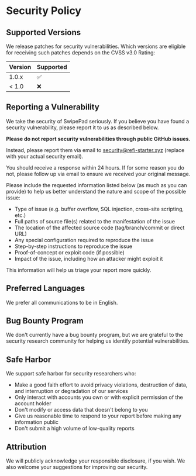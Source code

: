 # Security Policy

## Supported Versions

We release patches for security vulnerabilities. Which versions are eligible for receiving such patches depends on the CVSS v3.0 Rating:

| Version | Supported          |
| ------- | ------------------ |
| 1.0.x   | :white_check_mark: |
| < 1.0   | :x:                |

## Reporting a Vulnerability

We take the security of SwipePad seriously. If you believe you have found a security vulnerability, please report it to us as described below.

**Please do not report security vulnerabilities through public GitHub issues.**

Instead, please report them via email to [security@refi-starter.xyz](mailto:security@refi-starter.xyz) (replace with your actual security email).

You should receive a response within 24 hours. If for some reason you do not, please follow up via email to ensure we received your original message.

Please include the requested information listed below (as much as you can provide) to help us better understand the nature and scope of the possible issue:

- Type of issue (e.g. buffer overflow, SQL injection, cross-site scripting, etc.)
- Full paths of source file(s) related to the manifestation of the issue
- The location of the affected source code (tag/branch/commit or direct URL)
- Any special configuration required to reproduce the issue
- Step-by-step instructions to reproduce the issue
- Proof-of-concept or exploit code (if possible)
- Impact of the issue, including how an attacker might exploit it

This information will help us triage your report more quickly.

## Preferred Languages

We prefer all communications to be in English.

## Bug Bounty Program

We don't currently have a bug bounty program, but we are grateful to the security research community for helping us identify potential vulnerabilities.

## Safe Harbor

We support safe harbor for security researchers who:

- Make a good faith effort to avoid privacy violations, destruction of data, and interruption or degradation of our services
- Only interact with accounts you own or with explicit permission of the account holder
- Don't modify or access data that doesn't belong to you
- Give us reasonable time to respond to your report before making any information public
- Don't submit a high volume of low-quality reports

## Attribution

We will publicly acknowledge your responsible disclosure, if you wish. We also welcome your suggestions for improving our security.
